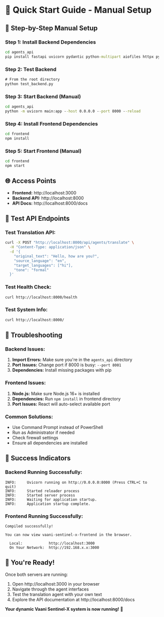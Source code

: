# 🚀 Quick Start Guide - Manual Setup

## 🔧 **Step-by-Step Manual Setup**

### **Step 1: Install Backend Dependencies**
```cmd
cd agents_api
pip install fastapi uvicorn pydantic python-multipart aiofiles httpx python-dateutil pytz structlog langdetect orjson python-dotenv
```

### **Step 2: Test Backend**
```cmd
# From the root directory
python test_backend.py
```

### **Step 3: Start Backend (Manual)**
```cmd
cd agents_api
python -m uvicorn main:app --host 0.0.0.0 --port 8000 --reload
```

### **Step 4: Install Frontend Dependencies**
```cmd
cd frontend
npm install
```

### **Step 5: Start Frontend (Manual)**
```cmd
cd frontend
npm start
```

## 🌐 **Access Points**
- **Frontend:** http://localhost:3000
- **Backend API:** http://localhost:8000
- **API Docs:** http://localhost:8000/docs

## 🧪 **Test API Endpoints**

### **Test Translation API:**
```bash
curl -X POST "http://localhost:8000/api/agents/translate" \
  -H "Content-Type: application/json" \
  -d '{
    "original_text": "Hello, how are you?",
    "source_language": "en",
    "target_languages": ["hi"],
    "tone": "formal"
  }'
```

### **Test Health Check:**
```bash
curl http://localhost:8000/health
```

### **Test System Info:**
```bash
curl http://localhost:8000/
```

## 🔧 **Troubleshooting**

### **Backend Issues:**
1. **Import Errors:** Make sure you're in the `agents_api` directory
2. **Port Issues:** Change port if 8000 is busy: `--port 8001`
3. **Dependencies:** Install missing packages with pip

### **Frontend Issues:**
1. **Node.js:** Make sure Node.js 16+ is installed
2. **Dependencies:** Run `npm install` in frontend directory
3. **Port Issues:** React will auto-select available port

### **Common Solutions:**
- Use Command Prompt instead of PowerShell
- Run as Administrator if needed
- Check firewall settings
- Ensure all dependencies are installed

## 🎯 **Success Indicators**

### **Backend Running Successfully:**
```
INFO:     Uvicorn running on http://0.0.0.0:8000 (Press CTRL+C to quit)
INFO:     Started reloader process
INFO:     Started server process
INFO:     Waiting for application startup.
INFO:     Application startup complete.
```

### **Frontend Running Successfully:**
```
Compiled successfully!

You can now view vaani-sentinel-x-frontend in the browser.

  Local:            http://localhost:3000
  On Your Network:  http://192.168.x.x:3000
```

## 🎉 **You're Ready!**

Once both servers are running:
1. Open http://localhost:3000 in your browser
2. Navigate through the agent interfaces
3. Test the translation agent with your own text
4. Explore the API documentation at http://localhost:8000/docs

**Your dynamic Vaani Sentinel-X system is now running!** 🚀
